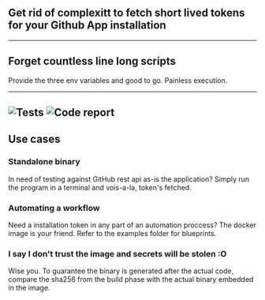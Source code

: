 

## Get rid of complexitt to fetch short lived tokens for your Github App installation

---
## Forget countless line long scripts
Provide the three env variables and good to go. Painless execution.

---
![Tests](https://github.com/luizfnunesmarques/token-fetcher/actions/workflows/lint-and-test.yml/badge.svg)
![Code report](https://goreportcard.com/badge/github.com/luizfnunesmarques-token-fetcher)
---
## Use cases
### Standalone binary
In need of testing against GitHub rest api as-is the application? Simply run the program in a terminal and vois-a-la, token's fetched.

### Automating a workflow
Need a installation token in any part of an automation proccess? The docker image is your friend. Refer to the examples folder for blueprints.

### I say I don't trust the image and secrets will be stolen :O
 Wise you. To guarantee the binary is generated after the actual code, compare the sha256 from the build phase with the actual binary embedded in the image.